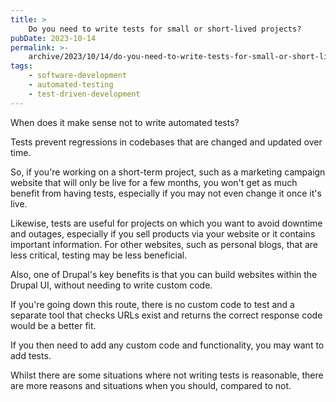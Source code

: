 ```yaml
---
title: >
    Do you need to write tests for small or short-lived projects?
pubDate: 2023-10-14
permalink: >-
    archive/2023/10/14/do-you-need-to-write-tests-for-small-or-short-lived-projects
tags:
    - software-development
    - automated-testing
    - test-driven-development
---
```


When does it make sense not to write automated tests?

Tests prevent regressions in codebases that are changed and updated over time.

So, if you're working on a short-term project, such as a marketing campaign website that will only be live for a few months, you won't get as much benefit from having tests, especially if you may not even change it once it's live.

Likewise, tests are useful for projects on which you want to avoid downtime and outages, especially if you sell products via your website or it contains important information. For other websites, such as personal blogs, that are less critical, testing may be less beneficial.

Also, one of Drupal's key benefits is that you can build websites within the Drupal UI, without needing to write custom code.

If you're going down this route, there is no custom code to test and a separate tool that checks URLs exist and returns the correct response code would be a better fit.

If you then need to add any custom code and functionality, you may want to add tests.

Whilst there are some situations where not writing tests is reasonable, there are more reasons and situations when you should, compared to not.
